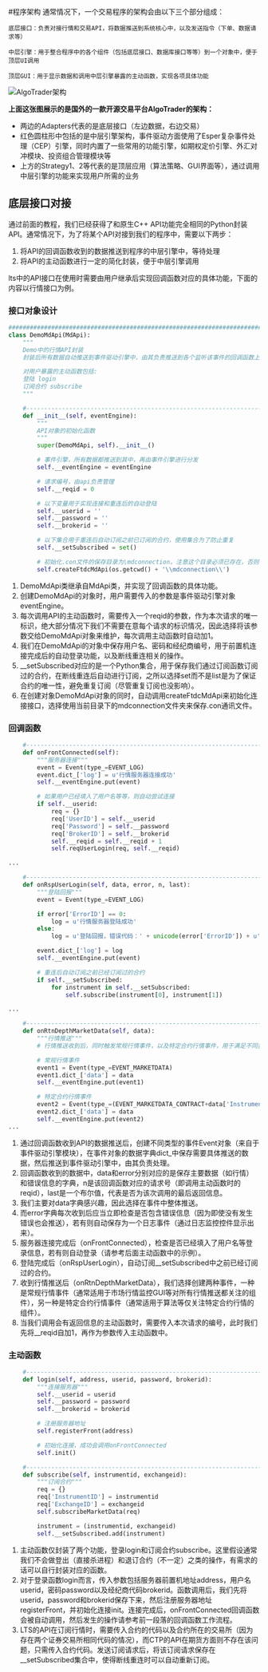 #程序架构
通常情况下，一个交易程序的架构会由以下三个部分组成：

    底层接口：负责对接行情和交易API，将数据推送到系统核心中，以及发送指令（下单、数据请求等）

    中层引擎：用于整合程序中的各个组件（包括底层接口、数据库接口等等）到一个对象中，便于顶层UI调用

    顶层GUI：用于显示数据和调用中层引擎暴露的主动函数，实现各项具体功能
![AlgoTrader架构](http://7x2w1m.com1.z0.glb.clouddn.com/%E6%95%99%E7%A8%8B5algotrader_%E6%9E%84%E6%9E%B6.png)





**上面这张图展示的是国外的一款开源交易平台AlgoTrader的架构：**

- 两边的Adapters代表的是底层接口（左边数据，右边交易）
- 红色圆柱形中包括的是中层引擎架构，事件驱动方面使用了Esper复杂事件处理（CEP）引擎，同时内置了一些常用的功能引擎，如期权定价引擎、外汇对冲模块、投资组合管理模块等
- 上方的Strategy1、2等代表的是顶层应用（算法策略、GUI界面等），通过调用中层引擎的功能来实现用户所需的业务

## 底层接口对接

通过前面的教程，我们已经获得了和原生C++ API功能完全相同的Python封装API。通常情况下，为了将某个API对接到我们的程序中，需要以下两步：

1. 将API的回调函数收到的数据推送到程序的中层引擎中，等待处理
2. 将API的主动函数进行一定的简化封装，便于中层引擎调用

lts中的API接口在使用时需要由用户继承后实现回调函数对应的具体功能，下面的内容以行情接口为例。

### 接口对象设计

```python
########################################################################
class DemoMdApi(MdApi):
    """
    Demo中的行情API封装
    封装后所有数据自动推送到事件驱动引擎中，由其负责推送到各个监听该事件的回调函数上

    对用户暴露的主动函数包括:
    登陆 login
    订阅合约 subscribe
    """

    #----------------------------------------------------------------------
    def __init__(self, eventEngine):
        """
        API对象的初始化函数
        """
        super(DemoMdApi, self).__init__()

        # 事件引擎，所有数据都推送到其中，再由事件引擎进行分发
        self.__eventEngine = eventEngine

        # 请求编号，由api负责管理
        self.__reqid = 0

        # 以下变量用于实现连接和重连后的自动登陆
        self.__userid = ''
        self.__password = ''
        self.__brokerid = ''

        # 以下集合用于重连后自动订阅之前已订阅的合约，使用集合为了防止重复
        self.__setSubscribed = set()

        # 初始化.con文件的保存目录为\mdconnection，注意这个目录必须已存在，否则会报错
        self.createFtdcMdApi(os.getcwd() + '\\mdconnection\\')
```

1. DemoMdApi类继承自MdApi类，并实现了回调函数的具体功能。
2. 创建DemoMdApi的对象时，用户需要传入的参数是事件驱动引擎对象eventEngine。
3. 每次调用API的主动函数时，需要传入一个reqid的参数，作为本次请求的唯一标识，绝大部分情况下我们不需要在意每个请求的标识情况，因此选择将该参数交给DemoMdApi对象来维护，每次调用主动函数时自动加1。
4. 我们在DemoMdApi的对象中保存用户名、密码和经纪商编号，用于前置机连接完成后的自动登录功能，以及断线重连相关的操作。
5. __setSubscribed对应的是一个Python集合，用于保存我们通过订阅函数订阅过的合约，在断线重连后自动进行订阅，之所以选择set而不是list是为了保证合约的唯一性，避免重复订阅（尽管重复订阅也没影响）。
6. 在创建对象DemoMdApi对象的同时，自动调用createFtdcMdApi来初始化连接接口，选择使用当前目录下的mdconnection文件夹来保存.con通讯文件。

### 回调函数

```python
    #----------------------------------------------------------------------
    def onFrontConnected(self):
        """服务器连接"""
        event = Event(type_=EVENT_LOG)
        event.dict_['log'] = u'行情服务器连接成功'
        self.__eventEngine.put(event)

        # 如果用户已经填入了用户名等等，则自动尝试连接
        if self.__userid:
            req = {}
            req['UserID'] = self.__userid
            req['Password'] = self.__password
            req['BrokerID'] = self.__brokerid
            self.__reqid = self.__reqid + 1
            self.reqUserLogin(req, self.__reqid)

...

    #----------------------------------------------------------------------
    def onRspUserLogin(self, data, error, n, last):
        """登陆回报"""
        event = Event(type_=EVENT_LOG)

        if error['ErrorID'] == 0:
            log = u'行情服务器登陆成功'
        else:
            log = u'登陆回报，错误代码：' + unicode(error['ErrorID']) + u',' + u'错误信息：' + error['ErrorMsg'].decode('gbk')

        event.dict_['log'] = log
        self.__eventEngine.put(event)

        # 重连后自动订阅之前已经订阅过的合约
        if self.__setSubscribed:
            for instrument in self.__setSubscribed:
                self.subscribe(instrument[0], instrument[1])

...

    #----------------------------------------------------------------------  
    def onRtnDepthMarketData(self, data):
        """行情推送"""
        # 行情推送收到后，同时触发常规行情事件，以及特定合约行情事件，用于满足不同类型的监听

        # 常规行情事件
        event1 = Event(type_=EVENT_MARKETDATA)
        event1.dict_['data'] = data
        self.__eventEngine.put(event1)

        # 特定合约行情事件
        event2 = Event(type_=(EVENT_MARKETDATA_CONTRACT+data['InstrumentID']))
        event2.dict_['data'] = data
        self.__eventEngine.put(event2)
...
```

1. 通过回调函数收到API的数据推送后，创建不同类型的事件Event对象（来自于事件驱动引擎模块），在事件对象的数据字典dict_中保存需要具体推送的数据，然后推送到事件驱动引擎中，由其负责处理。
2. 回调函数收到的数据中，data和error分别对应的是保存主要数据（如行情）和错误信息的字典，n是该回调函数对应的请求号（即调用主动函数时的reqid），last是一个布尔值，代表是否为该次调用的最后返回信息。
3. 我们主要对data字典感兴趣，因此选择在事件中整体推送。
4. 而error字典每次收到后应当立即检查是否包含错误信息（因为即使没有发生错误也会推送），若有则自动保存为一个日志事件（通过日志监控控件显示出来）。
5. 服务器连接完成后（onFrontConnected），检查是否已经填入了用户名等登录信息，若有则自动登录（请参考后面主动函数中的示例）。
6. 登陆完成后（onRspUserLogin），自动订阅__setSubscribed中之前已经订阅过的合约。
7. 收到行情推送后（onRtnDepthMarketData），我们选择创建两种事件，一种是常规行情事件（通常适用于市场行情监控GUI等对所有行情推送都关注的组件），另一种是特定合约行情事件（通常适用于算法等仅关注特定合约行情的组件）。
8. 当我们调用会有返回信息的主动函数时，需要传入本次请求的编号，此时我们先将__reqid自加1，再作为参数传入主动函数中。

### 主动函数

```python
    #----------------------------------------------------------------------
    def login(self, address, userid, password, brokerid):
        """连接服务器"""
        self.__userid = userid
        self.__password = password
        self.__brokerid = brokerid

        # 注册服务器地址
        self.registerFront(address)

        # 初始化连接，成功会调用onFrontConnected
        self.init()

    #----------------------------------------------------------------------
    def subscribe(self, instrumentid, exchangeid):
        """订阅合约"""
        req = {}
        req['InstrumentID'] = instrumentid
        req['ExchangeID'] = exchangeid
        self.subscribeMarketData(req)

        instrument = (instrumentid, exchangeid)
        self.__setSubscribed.add(instrument)
```

1. 主动函数仅封装了两个功能，登录login和订阅合约subscribe。这里假设通常我们不会做登出（直接杀进程）和退订合约（不一定）之类的操作，有需求的话可以自行封装对应的函数。
2. 对于登录函数login而言，传入参数包括服务器前置机地址address，用户名userid，密码password以及经纪商代码brokerid。函数调用后，我们先将userid，password和brokerid保存下来，然后注册服务器地址registerFront，并初始化连接init。连接完成后，onFrontConnected回调函数会被自动调用，然后发生的操作请参考前一段落的回调函数工作流程。
3. LTS的API在订阅行情时，需要传入合约的代码以及合约所在的交易所（因为存在两个证券交易所相同代码的情况），而CTP的API在期货方面则不存在该问题，只需传入合约代码。发送订阅请求后，将该订阅请求保存在__setSubscribed集合中，使得断线重连时可以自动重新订阅。